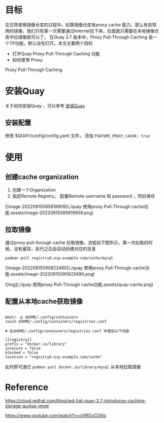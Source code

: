 # 目标

在日常使用镜像仓库的过程中，如果镜像仓库有proxy cache 能力，那么有些常用的镜像，我们只有第一次需要通过Internet拉下来，后面就只需要在本地镜像仓库中拉镜像就可以了。  在Quay 3.7 版本中，Proxy Pull-Through Caching 是一个TP功能，默认没有打开。本文主要两个目标

* 打开Quay Proxy Pull-Through Caching 功能
* 如何使用 Proxy



Proxy Pull-Through Caching



# 安装Quay

关于如何安装Quay ，可以参考 [安装Quay](./poc安装quay.md)

## 安装配置

修改  $QUAY/config/config.yaml 文件， 添加  `FEATURE_PROXY_CACHE: true` 

 

# 使用

## 创建cache organization

1. 创建一个Organization
2. 指定Remote Registry， 配置Remote username 和 password ，然后保存

![image-20220815085819909](./quay 使用proxy Pull-Through cache功能.assets/image-20220815085819909.png)



## 拉取镜像

通过proxy pull-through cache 拉取镜像，流程如下图所示，第一次拉取的时候，没有缓存，执行之后会自动创建对应的目录

```
podman pull registry6.ocp.example.com/cache/mysql
```



![image-20220815090823490](./quay 使用proxy Pull-Through cache功能.assets/image-20220815090823490.png)



![img](./quay 使用proxy Pull-Through cache功能.assets/quay-cache.png)





## 配置从本地cache获取镜像

```

mkdir -p $HOME/.config/containers
touch $HOME/.config/containers/registries.conf

# 在$HOME/.config/containers/registries.conf 中增加以下内容

[[registry]]
prefix = "docker.io/library"
insecure = false
blocked = false
location = "registry6.ocp.example.com/cache"
```

此时即可通过 `podman pull docker.io/library/mysql` 从本地拉取镜像





# Reference

https://cloud.redhat.com/blog/red-hat-quay-3.7-introduces-caching-storage-quotas-more

https://www.youtube.com/watch?v=oVlRDuCD6ic



